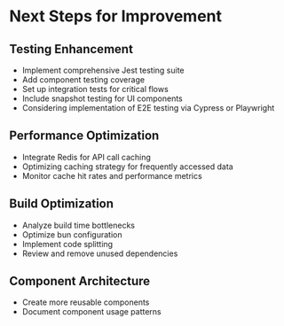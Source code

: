 # Next Steps for Improvement

## Testing Enhancement
- Implement comprehensive Jest testing suite
- Add component testing coverage
- Set up integration tests for critical flows
- Include snapshot testing for UI components
- Considering implementation of E2E testing via Cypress or Playwright

## Performance Optimization
- Integrate Redis for API call caching
- Optimizing caching strategy for frequently accessed data
- Monitor cache hit rates and performance metrics

## Build Optimization
- Analyze build time bottlenecks
- Optimize bun configuration
- Implement code splitting
- Review and remove unused dependencies

## Component Architecture
- Create more reusable components
- Document component usage patterns